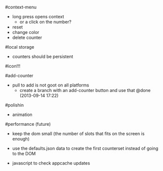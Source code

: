 
#context-menu
- long press opens context
   - or a click on the number?
- reset
- change color
- delete counter


#local storage
- counters should be persistent

#icon!!!

#add-counter
- pull to add is not goot on all platforms
    + create a branch with an add-counter button and use that @done (2013-09-14 17:22)

#polishin
- animation

#performance (future)
- keep the dom small (the number of slots that fits on the screen is enough)



- use the defaults.json data to create the first counterset instead of going to the DOM
- javascript to check appcache updates